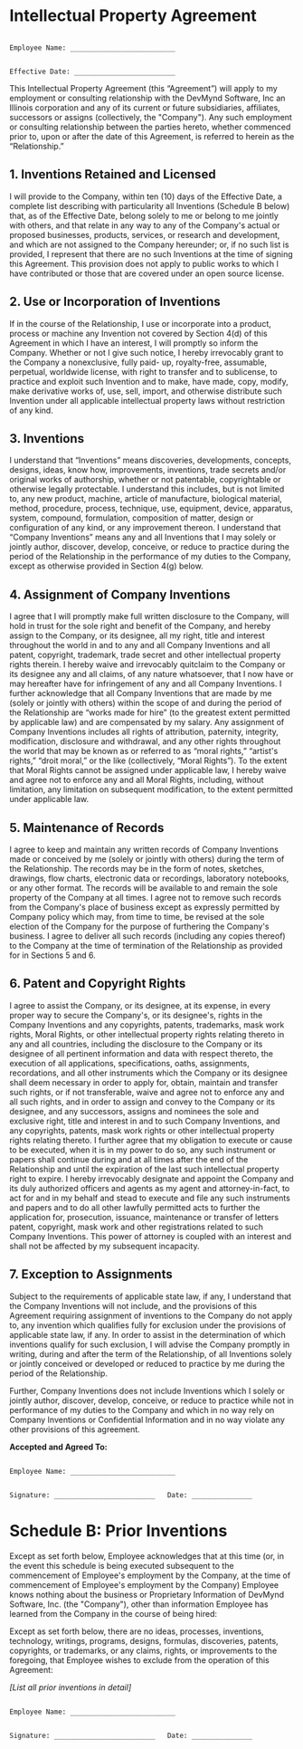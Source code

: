 # Intellectual Property Agreement

```

Employee Name: __________________________


Effective Date: _________________________

```

This Intellectual Property Agreement (this “Agreement”) will apply to my employment or consulting relationship with the DevMynd Software, Inc an Illinois corporation and any of its current or future subsidiaries, affiliates, successors or assigns (collectively, the "Company"). Any such employment or consulting relationship between the parties hereto, whether commenced prior to, upon or after the date of this Agreement, is referred to herein as the “Relationship.”

## 1. Inventions Retained and Licensed

I will provide to the Company, within ten (10) days of the Effective Date, a complete list describing with particularity all Inventions (Schedule B below) that, as of the Effective Date, belong solely to me or belong to me jointly with others, and that relate in any way to any of the Company's actual or proposed businesses, products, services, or research and development, and which are not assigned to the Company hereunder; or, if no such list is provided, I represent that there are no such Inventions at the time of signing this Agreement.  This provision does not apply to public works to which I have contributed or those that are covered under an open source license.

## 2. Use or Incorporation of Inventions

If in the course of the Relationship, I use or incorporate into a product, process or machine any Invention not covered by Section 4(d) of this Agreement in which I have an interest, I will promptly so inform the Company. Whether or not I give such notice, I hereby irrevocably grant to the Company a nonexclusive, fully paid- up, royalty-free, assumable, perpetual, worldwide license, with right to transfer and to sublicense, to practice and exploit such Invention and to make, have made, copy, modify, make derivative works of, use, sell, import, and otherwise distribute such Invention under all applicable intellectual property laws without restriction of any kind.

## 3. Inventions

I understand that “Inventions” means discoveries, developments, concepts, designs, ideas, know how, improvements, inventions, trade secrets and/or original works of authorship, whether or not patentable, copyrightable or otherwise legally protectable. I understand this includes, but is not limited to, any new product, machine, article of manufacture, biological material, method, procedure, process, technique, use, equipment, device, apparatus, system, compound, formulation, composition of matter, design or configuration of any kind, or any improvement thereon. I understand that “Company Inventions” means any and all Inventions that I may solely or jointly author, discover, develop, conceive, or reduce to practice during the period of the Relationship in the performance of my duties to the Company, except as otherwise provided in Section 4(g) below.

## 4. Assignment of Company Inventions

I agree that I will promptly make full written disclosure to the Company, will hold in trust for the sole right and benefit of the Company, and hereby assign to the Company, or its designee, all my right, title and interest throughout the world in and to any and all Company Inventions and all patent, copyright, trademark, trade secret and other intellectual property rights therein. I hereby waive and irrevocably quitclaim to the Company or its designee any and all claims, of any nature whatsoever, that I now have or may hereafter have for infringement of any and all Company Inventions. I further acknowledge that all Company Inventions that are made by me (solely or jointly with others) within the scope of and during the period of the Relationship are “works made for hire” (to the greatest extent permitted by applicable law) and are compensated by my salary. Any assignment of Company Inventions includes all rights of attribution, paternity, integrity, modification, disclosure and withdrawal, and any other rights throughout the world that may be known as or referred to as “moral rights,” “artist's rights,” “droit moral,” or the like (collectively, “Moral Rights”). To the extent that Moral Rights cannot be assigned under applicable law, I hereby waive and agree not to enforce any and all Moral Rights, including, without limitation, any limitation on subsequent modification, to the extent permitted under applicable law.

## 5. Maintenance of Records

I agree to keep and maintain any written records of Company Inventions made or conceived by me (solely or jointly with others) during the term of the Relationship. The records may be in the form of notes, sketches, drawings, flow charts, electronic data or recordings, laboratory notebooks, or any other format. The records will be available to and remain the sole property of the Company at all times. I agree not to remove such records from the Company's place of business except as expressly permitted by Company policy which may, from time to time, be revised at the sole election of the Company for the purpose of furthering the Company's business. I agree to deliver all such records (including any copies thereof) to the Company at the time of termination of the Relationship as provided for in Sections 5 and 6.

## 6. Patent and Copyright Rights

I agree to assist the Company, or its designee, at its expense, in every proper way to secure the Company's, or its designee's, rights in the Company Inventions and any copyrights, patents, trademarks, mask work rights, Moral Rights, or other intellectual property rights relating thereto in any and all countries, including the disclosure to the Company or its designee of all pertinent information and data with respect thereto, the execution of all applications, specifications, oaths, assignments, recordations, and all other instruments which the Company or its designee shall deem necessary in order to apply for, obtain, maintain and transfer such rights, or if not transferable, waive and agree not to enforce any and all such rights, and in order to assign and convey to the Company or its designee, and any successors, assigns and nominees the sole and exclusive right, title and interest in and to such Company Inventions, and any copyrights, patents, mask work rights or other intellectual property rights relating thereto. I further agree that my obligation to execute or cause to be executed, when it is in my power to do so, any such instrument or papers shall continue during and at all times after the end of the Relationship and until the expiration of the last such intellectual property right to expire. I hereby irrevocably designate and appoint the Company and its duly authorized officers and agents as my agent and attorney-in-fact, to act for and in my behalf and stead to execute and file any such instruments and papers and to do all other lawfully permitted acts to further the application for, prosecution, issuance, maintenance or transfer of letters patent, copyright, mask work and other registrations related to such Company Inventions. This power of attorney is coupled with an interest and shall not be affected by my subsequent incapacity.

## 7. Exception to Assignments

Subject to the requirements of applicable state law, if any, I understand that the Company Inventions will not include, and the provisions of this Agreement requiring assignment of inventions to the Company do not apply to, any invention which qualifies fully for exclusion under the provisions of applicable state law, if any. In order to assist in the determination of which inventions qualify for such exclusion, I will advise the Company promptly in writing, during and after the term of the Relationship, of all Inventions solely or jointly conceived or developed or reduced to practice by me during the period of the Relationship.

Further, Company Inventions does not include Inventions which I solely or jointly author, discover, develop, conceive, or reduce to practice while not in performance of my duties to the Company and which in no way rely on Company Inventions or Confidential Information and in no way violate any other provisions of this agreement.

**Accepted and Agreed To:**

```

Employee Name: __________________________


Signature: _________________________   Date: _______________

```

# Schedule B: Prior Inventions

Except as set forth below, Employee acknowledges that at this time (or, in the event this schedule is being executed subsequent to the commencement of Employee's employment by the Company, at the time of commencement of Employee's employment by the Company) Employee knows nothing about the business or Proprietary Information of DevMynd Software, Inc. (the "Company"), other than information Employee has learned from the Company in the course of being hired:

Except as set forth below, there are no ideas, processes, inventions, technology, writings, programs, designs, formulas, discoveries, patents, copyrights, or trademarks, or any claims, rights, or improvements to the foregoing, that Employee wishes to exclude from the operation of this Agreement:

_[List all prior inventions in detail]_


```

Employee Name: __________________________


Signature: _________________________   Date: _______________

```
